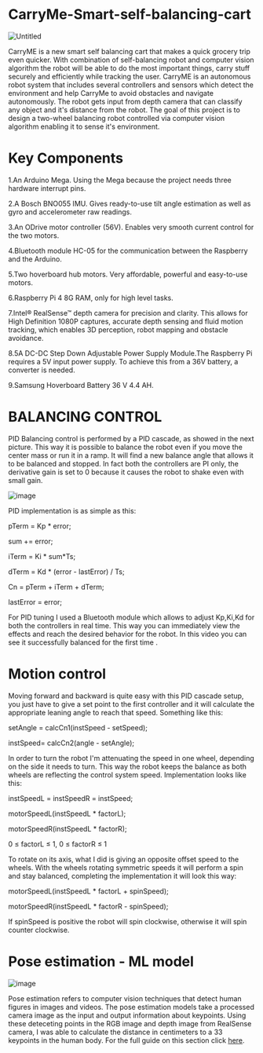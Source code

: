 # CarryMe-Smart-self-balancing-cart

![Untitled](https://user-images.githubusercontent.com/50642442/135082275-61aa604b-c46e-4383-885a-40e70179e4a5.jpg)

CarryME is a new smart self balancing cart that makes a quick grocery trip even quicker. With combination of self-balancing robot and computer vision algorithm the robot will be able to do the most important things, carry stuff securely and efficiently while tracking the user. 
CarryME is an autonomous robot system that includes several controllers and sensors which
detect the environment and help CarryMe to avoid obstacles and navigate autonomously.
The robot gets input from depth camera that can classify any object and it's distance from the robot.
The goal of this project is to design a two-wheel balancing robot controlled via computer vision algorithm enabling it to sense it's environment.

# Key Components

1.An Arduino Mega. Using the Mega because the project needs three hardware interrupt pins.

2.A Bosch BNO055 IMU. Gives ready-to-use tilt angle estimation as well as gyro and accelerometer raw readings.

3.An ODrive motor controller (56V). Enables very smooth current control for the two motors.

4.Bluetooth module HC-05 for the communication between the Raspberry and the Arduino.

5.Two hoverboard hub motors. Very affordable, powerful and easy-to-use motors.

6.Raspberry Pi 4 8G RAM, only for high level tasks.

7.Intel® RealSense™ depth camera for precision and clarity. This allows for High
 Definition 1080P captures, accurate depth sensing and fluid motion tracking, which enables 3D
 perception, robot mapping and obstacle avoidance.
 
8.5A DC-DC Step Down Adjustable Power Supply Module.The Raspberry Pi requires a 5V input power supply. To achieve this from a 36V battery, a
converter is needed.

9.Samsung Hoverboard Battery 36 V 4.4 AH. 

# BALANCING CONTROL 
PID
Balancing control is performed by a PID cascade, as showed in the next picture. 
This way it is possible to balance the robot even if you move the center mass or run it in a ramp. 
It will find a new balance angle that allows it to be balanced and stopped. 
In fact both the controllers are PI only, the derivative gain is set to 0 because it causes the robot to shake even with small gain.

![image](https://user-images.githubusercontent.com/50642442/134984028-422dd8f7-1184-43fa-a301-5dcd271db9a1.png)

PID implementation is as simple as this:

pTerm = Kp * error;

sum += error;

iTerm = Ki * sum*Ts;

dTerm = Kd * (error - lastError) / Ts;

Cn = pTerm + iTerm + dTerm;

lastError = error;

For PID tuning I used a Bluetooth module which allows to adjust Kp,Ki,Kd for both the controllers in real time. This way you can immediately view the effects and reach the desired behavior for the robot. In this video you can see it successfully balanced for the first time .

# Motion control
Moving forward and backward is quite easy with this PID cascade setup, you just have to give a set point to the first controller and it will calculate the appropriate leaning angle to reach that speed. Something like this:

setAngle = calcCn1(instSpeed - setSpeed);
  
instSpeed= calcCn2(angle - setAngle);

In order to turn the robot I'm attenuating the speed in one wheel, depending on the side it needs to turn. This way the robot keeps the balance as both wheels are reflecting the control system speed. Implementation looks like this:

 instSpeedL = instSpeedR = instSpeed;
 
 motorSpeedL(instSpeedL * factorL);
 
 motorSpeedR(instSpeedL * factorR); 
 
 0 ≤ factorL ≤ 1,     0 ≤ factorR ≤ 1  
 
To rotate on its axis, what I did is giving an opposite offset speed to the wheels. With the wheels rotating symmetric speeds it will perform a spin and stay balanced, completing the implementation it will look this way:

 motorSpeedL(instSpeedL * factorL + spinSpeed);
 
 motorSpeedR(instSpeedL * factorR - spinSpeed); 
 
 If spinSpeed is positive the robot will spin clockwise, otherwise it will spin counter clockwise.
 
 # Pose estimation - ML model
 
 ![image](https://user-images.githubusercontent.com/50642442/134986101-0bc2869a-da38-458b-af67-47df4e3b4681.png)
 
Pose estimation refers to computer vision techniques that detect human figures in images and videos. The pose estimation models take a processed camera image as the input and output information about keypoints. Using these deteceting points in the RGB image and depth image from RealSense camera, I was able to calculate the distance in centimeters to a 33 keypoints in the human body.
For the full guide on this section click [here](https://github.com/Razg93/Skeleton-Tracking-using-RealSense-depth-camera). 
 
